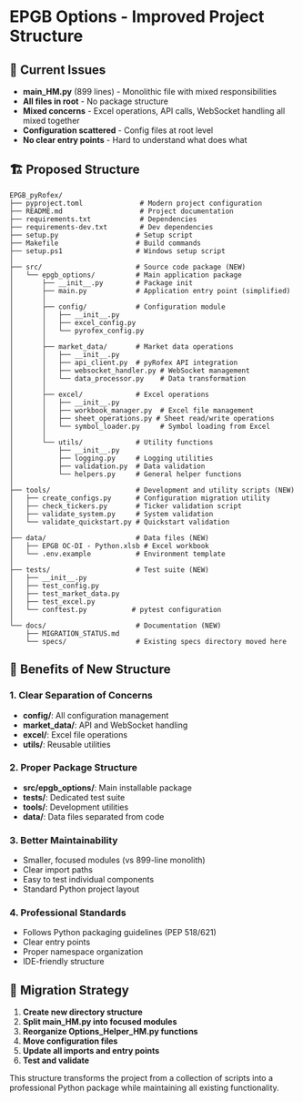 # EPGB Options - Improved Project Structure

## 🎯 Current Issues
- **main_HM.py** (899 lines) - Monolithic file with mixed responsibilities
- **All files in root** - No package structure  
- **Mixed concerns** - Excel operations, API calls, WebSocket handling all mixed together
- **Configuration scattered** - Config files at root level
- **No clear entry points** - Hard to understand what does what

## 🏗️ Proposed Structure

```
EPGB_pyRofex/
├── pyproject.toml              # Modern project configuration
├── README.md                   # Project documentation
├── requirements.txt            # Dependencies
├── requirements-dev.txt        # Dev dependencies
├── setup.py                   # Setup script
├── Makefile                   # Build commands
├── setup.ps1                  # Windows setup script
│
├── src/                       # Source code package (NEW)
│   └── epgb_options/          # Main application package
│       ├── __init__.py        # Package init
│       ├── main.py            # Application entry point (simplified)
│       │
│       ├── config/            # Configuration module
│       │   ├── __init__.py
│       │   ├── excel_config.py
│       │   └── pyrofex_config.py
│       │
│       ├── market_data/       # Market data operations
│       │   ├── __init__.py
│       │   ├── api_client.py  # pyRofex API integration
│       │   ├── websocket_handler.py # WebSocket management
│       │   └── data_processor.py    # Data transformation
│       │
│       ├── excel/             # Excel operations
│       │   ├── __init__.py
│       │   ├── workbook_manager.py  # Excel file management
│       │   ├── sheet_operations.py # Sheet read/write operations
│       │   └── symbol_loader.py     # Symbol loading from Excel
│       │
│       └── utils/             # Utility functions
│           ├── __init__.py
│           ├── logging.py     # Logging utilities
│           ├── validation.py  # Data validation
│           └── helpers.py     # General helper functions
│
├── tools/                     # Development and utility scripts (NEW)
│   ├── create_configs.py      # Configuration migration utility
│   ├── check_tickers.py       # Ticker validation script
│   ├── validate_system.py     # System validation
│   └── validate_quickstart.py # Quickstart validation
│
├── data/                      # Data files (NEW)
│   ├── EPGB OC-DI - Python.xlsb # Excel workbook
│   └── .env.example           # Environment template
│
├── tests/                     # Test suite (NEW)
│   ├── __init__.py
│   ├── test_config.py
│   ├── test_market_data.py
│   ├── test_excel.py
│   └── conftest.py           # pytest configuration
│
└── docs/                      # Documentation (NEW)
    ├── MIGRATION_STATUS.md
    └── specs/                 # Existing specs directory moved here
```

## 🎯 Benefits of New Structure

### 1. **Clear Separation of Concerns**
- **config/**: All configuration management
- **market_data/**: API and WebSocket handling
- **excel/**: Excel file operations
- **utils/**: Reusable utilities

### 2. **Proper Package Structure**
- **src/epgb_options/**: Main installable package
- **tests/**: Dedicated test suite
- **tools/**: Development utilities
- **data/**: Data files separated from code

### 3. **Better Maintainability**
- Smaller, focused modules (vs 899-line monolith)
- Clear import paths
- Easy to test individual components
- Standard Python project layout

### 4. **Professional Standards**
- Follows Python packaging guidelines (PEP 518/621)
- Clear entry points
- Proper namespace organization
- IDE-friendly structure

## 🔄 Migration Strategy

1. **Create new directory structure**
2. **Split main_HM.py into focused modules**
3. **Reorganize Options_Helper_HM.py functions**
4. **Move configuration files**
5. **Update all imports and entry points**
6. **Test and validate**

This structure transforms the project from a collection of scripts into a professional Python package while maintaining all existing functionality.